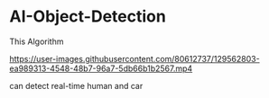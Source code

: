 # AI-Object-Detection
This Algorithm

https://user-images.githubusercontent.com/80612737/129562803-ea989313-4548-48b7-96a7-5db66b1b2567.mp4

 can detect real-time human and car
